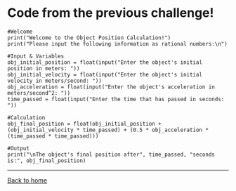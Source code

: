 # Code from the previous challenge!
```
#Welcome
print("Welcome to the Object Position Calculation!")
print("Please input the following information as rational numbers:\n")

#Input & Variables
obj_initial_position = float(input("Enter the object's initial position in meters: "))
obj_initial_velocity = float(input("Enter the object's initial velocity in meters/second: "))
obj_acceleration = float(input("Enter the object's acceleration in meters/second^2: "))
time_passed = float(input("Enter the time that has passed in seconds: "))

#Calculation
obj_final_position = float(obj_initial_position + (obj_initial_velocity * time_passed) + (0.5 * obj_acceleration * (time_passed * time_passed)))

#Output
print("\nThe object's final position after", time_passed, "seconds is:", obj_final_position)                    
```

- - -
[Back to home](https://github.com/james-struble/it-1000-midterm/blob/507986f37ee4f584b793b65c5b446a0d82820054/README.md)
